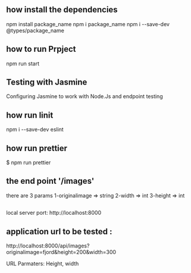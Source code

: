 ## how install the dependencies
npm install package_name
npm i package_name
npm i --save-dev @types/package_name

## how to run Prpject
npm run start

## Testing with Jasmine
Configuring Jasmine to work with Node.Js and endpoint testing

## how run linit
npm i --save-dev eslint

## how run prettier
$ npm run prettier

## the end point '/images'
there are 3 params 
1-originalimage => string
2-width =>  int 
3-height => int 

##  
local server port: http://localhost:8000

## application url to be tested : 
http://localhost:8000/api/images?originalimage=fjord&height=200&width=300

URL Parmaters:  Height, width
